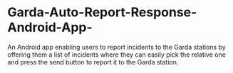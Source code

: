 # Garda-Auto-Report-Response-Android-App-
An Android app enabling users to report incidents to the Garda stations by offering them a list of incidents where they can easily
pick the relative one and press the send button to report it to the Garda station.
